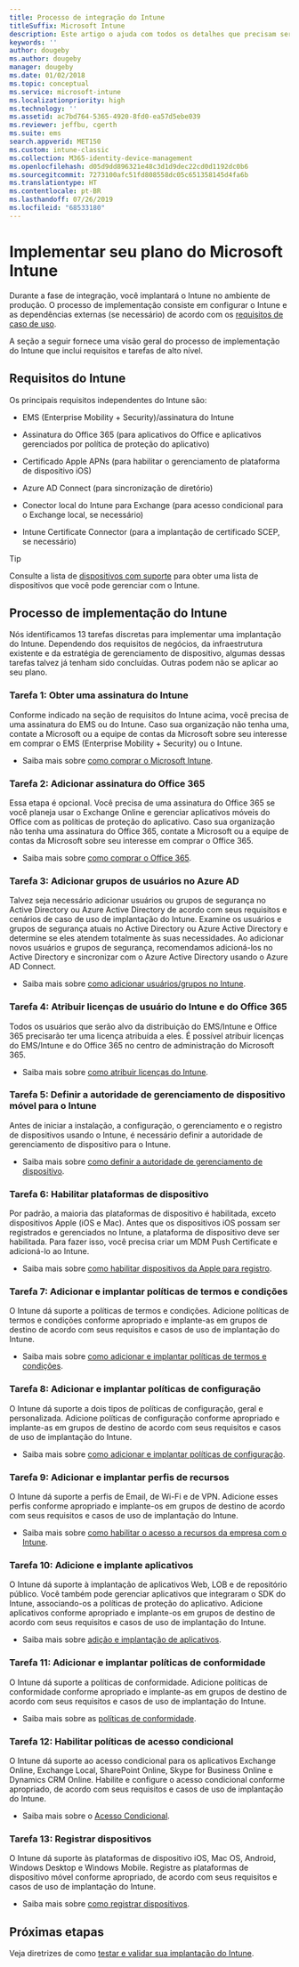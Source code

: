 ```yaml
---
title: Processo de integração do Intune
titleSuffix: Microsoft Intune
description: Este artigo o ajuda com todos os detalhes que precisam ser considerados ao integrar a solução somente na nuvem do Microsoft Intune ao seu ambiente.
keywords: ''
author: dougeby
ms.author: dougeby
manager: dougeby
ms.date: 01/02/2018
ms.topic: conceptual
ms.service: microsoft-intune
ms.localizationpriority: high
ms.technology: ''
ms.assetid: ac7bd764-5365-4920-8fd0-ea57d5ebe039
ms.reviewer: jeffbu, cgerth
ms.suite: ems
search.appverid: MET150
ms.custom: intune-classic
ms.collection: M365-identity-device-management
ms.openlocfilehash: d05d9dd896321e48c3d1d9dec22cd0d1192dc0b6
ms.sourcegitcommit: 7273100afc51fd808558dc05c651358145d4fa6b
ms.translationtype: HT
ms.contentlocale: pt-BR
ms.lasthandoff: 07/26/2019
ms.locfileid: "68533180"
---
```

# <a name="implement-your-microsoft-intune-plan"></a>Implementar seu plano do Microsoft Intune

Durante a fase de integração, você implantará o Intune no ambiente de produção. O processo de implementação consiste em configurar o Intune e as dependências externas (se necessário) de acordo com os [requisitos de caso de uso](planning-guide-requirements.md).

A seção a seguir fornece uma visão geral do processo de implementação do Intune que inclui requisitos e tarefas de alto nível.

## <a name="intune-requirements"></a>Requisitos do Intune

Os principais requisitos independentes do Intune são:

- EMS (Enterprise Mobility + Security)/assinatura do Intune

- Assinatura do Office 365 (para aplicativos do Office e aplicativos gerenciados por política de proteção do aplicativo)

- Certificado Apple APNs (para habilitar o gerenciamento de plataforma de dispositivo iOS)

- Azure AD Connect (para sincronização de diretório)

- Conector local do Intune para Exchange (para acesso condicional para o Exchange local, se necessário)

- Intune Certificate Connector (para a implantação de certificado SCEP, se necessário)

>[!TIP]
> Consulte a lista de [dispositivos com suporte](supported-devices-browsers.md) para obter uma lista de dispositivos que você pode gerenciar com o Intune.

## <a name="intune-implementation-process"></a>Processo de implementação do Intune

Nós identificamos 13 tarefas discretas para implementar uma implantação do Intune. Dependendo dos requisitos de negócios, da infraestrutura existente e da estratégia de gerenciamento de dispositivo, algumas dessas tarefas talvez já tenham sido concluídas. Outras podem não se aplicar ao seu plano.

### <a name="task-1-get-an-intune-subscription"></a>Tarefa 1: Obter uma assinatura do Intune

Conforme indicado na seção de requisitos do Intune acima, você precisa de uma assinatura do EMS ou do Intune. Caso sua organização não tenha uma, contate a Microsoft ou a equipe de contas da Microsoft sobre seu interesse em comprar o EMS (Enterprise Mobility + Security) ou o Intune.

- Saiba mais sobre [como comprar o Microsoft Intune](https://www.microsoft.com/cloud-platform/microsoft-intune-pricing).

### <a name="task-2-add-office-365-subscription"></a>Tarefa 2: Adicionar assinatura do Office 365

Essa etapa é opcional. Você precisa de uma assinatura do Office 365 se você planeja usar o Exchange Online e gerenciar aplicativos móveis do Office com as políticas de proteção do aplicativo. Caso sua organização não tenha uma assinatura do Office 365, contate a Microsoft ou a equipe de contas da Microsoft sobre seu interesse em comprar o Office 365.

- Saiba mais sobre [como comprar o Office 365](https://products.office.com/business/compare-office-365-for-business-plans).

### <a name="task-3-add-users-groups-in-azure-ad"></a>Tarefa 3: Adicionar grupos de usuários no Azure AD

Talvez seja necessário adicionar usuários ou grupos de segurança no Active Directory ou Azure Active Directory de acordo com seus requisitos e cenários de caso de uso de implantação do Intune. Examine os usuários e grupos de segurança atuais no Active Directory ou Azure Active Directory e determine se eles atendem totalmente às suas necessidades. Ao adicionar novos usuários e grupos de segurança, recomendamos adicioná-los no Active Directory e sincronizar com o Azure Active Directory usando o Azure AD Connect.


- Saiba mais sobre [como adicionar usuários/grupos no Intune](users-permissions-add.md).
<!---why not send them to the AAD connect topic? Question out to Andre: https://docs.microsoft.com/azure/active-directory/connect/active-directory-aadconnect--->



### <a name="task-4-assign-intune-and-office-365-user-licenses"></a>Tarefa 4: Atribuir licenças de usuário do Intune e do Office 365

Todos os usuários que serão alvo da distribuição do EMS/Intune e Office 365 precisarão ter uma licença atribuída a eles. É possível atribuir licenças do EMS/Intune e do Office 365 no centro de administração do Microsoft 365.

- Saiba mais sobre [como atribuir licenças do Intune](licenses-assign.md).

### <a name="task-5-set-mobile-device-management-authority-to-intune"></a>Tarefa 5: Definir a autoridade de gerenciamento de dispositivo móvel para o Intune

Antes de iniciar a instalação, a configuração, o gerenciamento e o registro de dispositivos usando o Intune, é necessário definir a autoridade de gerenciamento de dispositivo para o Intune.

- Saiba mais sobre [como definir a autoridade de gerenciamento de dispositivo](mdm-authority-set.md).

### <a name="task-6-enable-device-platforms"></a>Tarefa 6: Habilitar plataformas de dispositivo

Por padrão, a maioria das plataformas de dispositivo é habilitada, exceto dispositivos Apple (iOS e Mac). Antes que os dispositivos iOS possam ser registrados e gerenciados no Intune, a plataforma de dispositivo deve ser habilitada. Para fazer isso, você precisa criar um MDM Push Certificate e adicioná-lo ao Intune.

- Saiba mais sobre [como habilitar dispositivos da Apple para registro](apple-mdm-push-certificate-get.md).

### <a name="task-7-add-and-deploy-terms-and-conditions-policies"></a>Tarefa 7: Adicionar e implantar políticas de termos e condições

O Intune dá suporte a políticas de termos e condições. Adicione políticas de termos e condições conforme apropriado e implante-as em grupos de destino de acordo com seus requisitos e casos de uso de implantação do Intune.

- Saiba mais sobre [como adicionar e implantar políticas de termos e condições](terms-and-conditions-create.md).

### <a name="task-8-add-and-deploy-configuration-policies"></a>Tarefa 8: Adicionar e implantar políticas de configuração

O Intune dá suporte a dois tipos de políticas de configuração, geral e personalizada. Adicione políticas de configuração conforme apropriado e implante-as em grupos de destino de acordo com seus requisitos e casos de uso de implantação do Intune.

- Saiba mais sobre [como adicionar e implantar políticas de configuração](device-profiles.md).

### <a name="task-9-add-and-deploy-resource-profiles"></a>Tarefa 9: Adicionar e implantar perfis de recursos

O Intune dá suporte a perfis de Email, de Wi-Fi e de VPN. Adicione esses perfis conforme apropriado e implante-os em grupos de destino de acordo com seus requisitos e casos de uso de implantação do Intune.

- Saiba mais sobre [como habilitar o acesso a recursos da empresa com o Intune](device-profiles.md).

### <a name="task-10-add-and-deploy-apps"></a>Tarefa 10: Adicione e implante aplicativos

O Intune dá suporte à implantação de aplicativos Web, LOB e de repositório público. Você também pode gerenciar aplicativos que integraram o SDK do Intune, associando-os a políticas de proteção do aplicativo. Adicione aplicativos conforme apropriado e implante-os em grupos de destino de acordo com seus requisitos e casos de uso de implantação do Intune.

- Saiba mais sobre [adição e implantação de aplicativos](app-management.md).

### <a name="task-11-add-and-deploy-compliance-policies"></a>Tarefa 11: Adicionar e implantar políticas de conformidade

O Intune dá suporte a políticas de conformidade. Adicione políticas de conformidade conforme apropriado e implante-as em grupos de destino de acordo com seus requisitos e casos de uso de implantação do Intune.

- Saiba mais sobre as [políticas de conformidade](device-compliance.md).

### <a name="task-12-enable-conditional-access-policies"></a>Tarefa 12: Habilitar políticas de acesso condicional

O Intune dá suporte ao acesso condicional para os aplicativos Exchange Online, Exchange Local, SharePoint Online, Skype for Business Online e Dynamics CRM Online. Habilite e configure o acesso condicional conforme apropriado, de acordo com seus requisitos e casos de uso de implantação do Intune.

- Saiba mais sobre o [Acesso Condicional](conditional-access.md).

### <a name="task-13-enroll-devices"></a>Tarefa 13: Registrar dispositivos

O Intune dá suporte às plataformas de dispositivo iOS, Mac OS, Android, Windows Desktop e Windows Mobile. Registre as plataformas de dispositivo móvel conforme apropriado, de acordo com seus requisitos e casos de uso de implantação do Intune.

- Saiba mais sobre [como registrar dispositivos](device-enrollment.md).


## <a name="next-steps"></a>Próximas etapas
Veja diretrizes de como [testar e validar sua implantação do Intune](planning-guide-test-validation.md).

